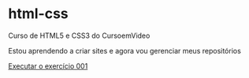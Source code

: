 # html-css
 Curso de HTML5 e CSS3 do CursoemVideo

 Estou aprendendo a criar sites e agora vou gerenciar meus repositórios

<a href=https://jwellmoura.github.io/html-css/exercicios/ex001/index.html> Executar o exercício 001